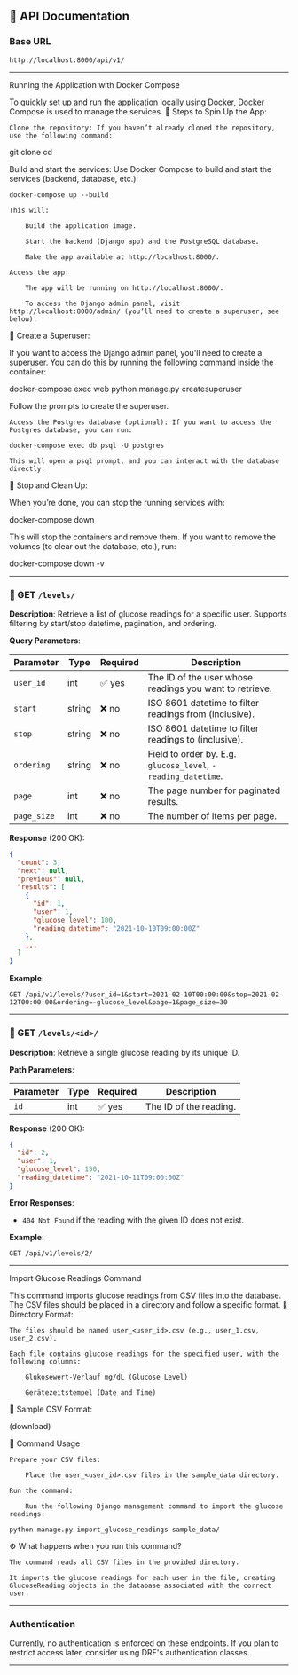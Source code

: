 ## 📘 API Documentation

### Base URL
```
http://localhost:8000/api/v1/
```

---


Running the Application with Docker Compose

To quickly set up and run the application locally using Docker, Docker Compose is used to manage the services.
🚀 Steps to Spin Up the App:

    Clone the repository: If you haven’t already cloned the repository, use the following command:

git clone <repository-url>
cd <repository-folder>

Build and start the services: Use Docker Compose to build and start the services (backend, database, etc.):

    docker-compose up --build

    This will:

        Build the application image.

        Start the backend (Django app) and the PostgreSQL database.

        Make the app available at http://localhost:8000/.

    Access the app:

        The app will be running on http://localhost:8000/.

        To access the Django admin panel, visit http://localhost:8000/admin/ (you’ll need to create a superuser, see below).

📝 Create a Superuser:

If you want to access the Django admin panel, you'll need to create a superuser. You can do this by running the following command inside the container:

docker-compose exec web python manage.py createsuperuser

Follow the prompts to create the superuser.

    Access the Postgres database (optional): If you want to access the Postgres database, you can run:

    docker-compose exec db psql -U postgres

    This will open a psql prompt, and you can interact with the database directly.

🧹 Stop and Clean Up:

When you’re done, you can stop the running services with:

docker-compose down

This will stop the containers and remove them. If you want to remove the volumes (to clear out the database, etc.), run:

docker-compose down -v

---

### 🔹 GET `/levels/`

**Description**: Retrieve a list of glucose readings for a specific user. Supports filtering by start/stop datetime, pagination, and ordering.

**Query Parameters**:

| Parameter     | Type   | Required | Description                                               |
|---------------|--------|----------|-----------------------------------------------------------|
| `user_id`     | int    | ✅ yes    | The ID of the user whose readings you want to retrieve.  |
| `start`       | string | ❌ no     | ISO 8601 datetime to filter readings from (inclusive).   |
| `stop`        | string | ❌ no     | ISO 8601 datetime to filter readings to (inclusive).     |
| `ordering`    | string | ❌ no     | Field to order by. E.g. `glucose_level`, `-reading_datetime`. |
| `page`        | int    | ❌ no     | The page number for paginated results.                   |
| `page_size`   | int    | ❌ no     | The number of items per page.                            |

**Response** (200 OK):

```json
{
  "count": 3,
  "next": null,
  "previous": null,
  "results": [
    {
      "id": 1,
      "user": 1,
      "glucose_level": 100,
      "reading_datetime": "2021-10-10T09:00:00Z"
    },
    ...
  ]
}
```

**Example**:
```
GET /api/v1/levels/?user_id=1&start=2021-02-10T00:00:00&stop=2021-02-12T00:00:00&ordering=-glucose_level&page=1&page_size=30
```

---

### 🔹 GET `/levels/<id>/`

**Description**: Retrieve a single glucose reading by its unique ID.

**Path Parameters**:

| Parameter | Type | Required | Description              |
|-----------|------|----------|--------------------------|
| `id`      | int  | ✅ yes    | The ID of the reading.   |

**Response** (200 OK):

```json
{
  "id": 2,
  "user": 1,
  "glucose_level": 150,
  "reading_datetime": "2021-10-11T09:00:00Z"
}
```

**Error Responses**:
- `404 Not Found` if the reading with the given ID does not exist.

**Example**:
```
GET /api/v1/levels/2/
```

---
Import Glucose Readings Command

This command imports glucose readings from CSV files into the database. The CSV files should be placed in a directory and follow a specific format.
📂 Directory Format:

    The files should be named user_<user_id>.csv (e.g., user_1.csv, user_2.csv).

    Each file contains glucose readings for the specified user, with the following columns:

        Glukosewert-Verlauf mg/dL (Glucose Level)

        Gerätezeitstempel (Date and Time)

📝 Sample CSV Format:

(download)

🚀 Command Usage

    Prepare your CSV files:

        Place the user_<user_id>.csv files in the sample_data directory.

    Run the command:

        Run the following Django management command to import the glucose readings:

    python manage.py import_glucose_readings sample_data/


⚙️ What happens when you run this command?

    The command reads all CSV files in the provided directory.

    It imports the glucose readings for each user in the file, creating GlucoseReading objects in the database associated with the correct user.
---

### Authentication
Currently, no authentication is enforced on these endpoints. If you plan to restrict access later, consider using DRF's authentication classes.

---

